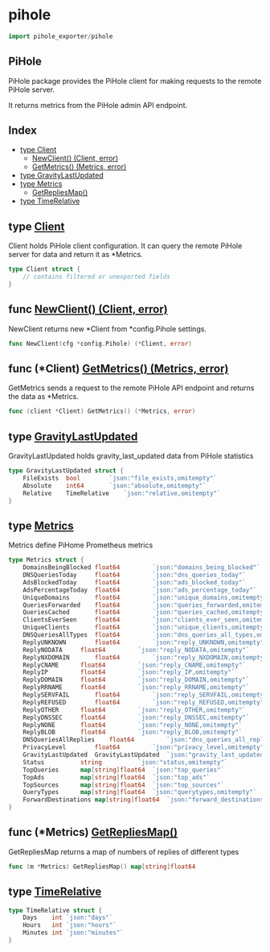
# pihole

```go
import pihole_exporter/pihole
```

## PiHole

PiHole package provides the PiHole client for making requests to the remote PiHole server.

It returns metrics from the PiHole admin API endpoint.

## Index

- [type Client](#type-client)
  - [NewClient() (Client, error)](#func-newclient-client-error)
  - [GetMetrics() (Metrics, error)](#func-client-getmetrics-metrics-error)
- [type GravityLastUpdated](#type-gravitylastupdated)
- [type Metrics](#type-metrics)
  - [GetRepliesMap()](#func-metrics-getrepliesmap)
- [type TimeRelative](#type-timerelative)


## type [Client](<pihole.go#L53>)

Client holds PiHole client configuration.
It can query the remote PiHole server for data and return it
as *Metrics.
```go
type Client struct {
	// contains filtered or unexported fields
}
```

## func [NewClient() (Client, error)](<pihole.go#L65>)

NewClient returns new *Client from *config.Pihole settings.


```go
func NewClient(cfg *config.Pihole) (*Client, error)
```

## func (*Client) [GetMetrics() (Metrics, error)](<pihole.go#L187>)

GetMetrics sends a request to the remote PiHole API endpoint
and returns the data as *Metrics.


```go
func (client *Client) GetMetrics() (*Metrics, error)
```

## type [GravityLastUpdated](<metrics.go#L64>)

GravityLastUpdated holds gravity_last_updated data from
PiHole statistics
```go
type GravityLastUpdated struct {
	FileExists	bool		`json:"file_exists,omitempty"`
	Absolute	int64		`json:"absolute,omitempty"`
	Relative	TimeRelative	`json:"relative,omitempty"`
}
```

## type [Metrics](<metrics.go#L4>)

Metrics define PiHome Prometheus metrics
```go
type Metrics struct {
	DomainsBeingBlocked	float64			`json:"domains_being_blocked"`
	DNSQueriesToday		float64			`json:"dns_queries_today"`
	AdsBlockedToday		float64			`json:"ads_blocked_today"`
	AdsPercentageToday	float64			`json:"ads_percentage_today"`
	UniqueDomains		float64			`json:"unique_domains,omitempty"`
	QueriesForwarded	float64			`json:"queries_forwarded,omitempty"`
	QueriesCached		float64			`json:"queries_cached,omitempty"`
	ClientsEverSeen		float64			`json:"clients_ever_seen,omitempty"`
	UniqueClients		float64			`json:"unique_clients,omitempty"`
	DNSQueriesAllTypes	float64			`json:"dns_queries_all_types,omitempty"`
	ReplyUNKNOWN		float64			`json:"reply_UNKNOWN,omitempty"`
	ReplyNODATA		float64			`json:"reply_NODATA,omitempty"`
	ReplyNXDOMAIN		float64			`json:"reply_NXDOMAIN,omitempty"`
	ReplyCNAME		float64			`json:"reply_CNAME,omitempty"`
	ReplyIP			float64			`json:"reply_IP,omitempty"`
	ReplyDOMAIN		float64			`json:"reply_DOMAIN,omitempty"`
	ReplyRRNAME		float64			`json:"reply_RRNAME,omitempty"`
	ReplySERVFAIL		float64			`json:"reply_SERVFAIL,omitempty"`
	ReplyREFUSED		float64			`json:"reply_REFUSED,omitempty"`
	ReplyOTHER		float64			`json:"reply_OTHER,omitempty"`
	ReplyDNSSEC		float64			`json:"reply_DNSSEC,omitempty"`
	ReplyNONE		float64			`json:"reply_NONE,omitempty"`
	ReplyBLOB		float64			`json:"reply_BLOB,omitempty"`
	DNSQueriesAllReplies	float64			`json:"dns_queries_all_replies,omitempty"`
	PrivacyLevel		float64			`json:"privacy_level,omitempty"`
	GravityLastUpdated	GravityLastUpdated	`json:"gravity_last_updated,omitempty"`
	Status			string			`json:"status,omitempty"`
	TopQueries		map[string]float64	`json:"top_queries"`
	TopAds			map[string]float64	`json:"top_ads"`
	TopSources		map[string]float64	`json:"top_sources"`
	QueryTypes		map[string]float64	`json:"querytypes,omitempty"`
	ForwardDestinations	map[string]float64	`json:"forward_destinations,omitempty"`
}
```

## func (*Metrics) [GetRepliesMap()](<metrics.go#L41>)

GetRepliesMap returns a map of numbers of replies of
different types


```go
func (m *Metrics) GetRepliesMap() map[string]float64
```

## type [TimeRelative](<metrics.go#L70>)
```go
type TimeRelative struct {
	Days	int	`json:"days"`
	Hours	int	`json:"hours"`
	Minutes	int	`json:"minutes"`
}
```

